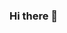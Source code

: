 ### Hi there 👋

<!--
**bergsv/bergsv** is a ✨ _special_ ✨ repository because its `README.md` (this file) appears on your GitHub profile.

[![Sven's GitHub stats](https://github-readme-stats.vercel.app/api?username=bergsv)](https:/google.com/)


Here are some ideas to get you started:

- 🔭 I’m currently working on ...
- 🌱 I’m currently learning ...
- 👯 I’m looking to collaborate on ...
- 🤔 I’m looking for help with ...
- 💬 Ask me about ...
- 📫 How to reach me: ...
- 😄 Pronouns: ...
- ⚡ Fun fact: ...
-->

